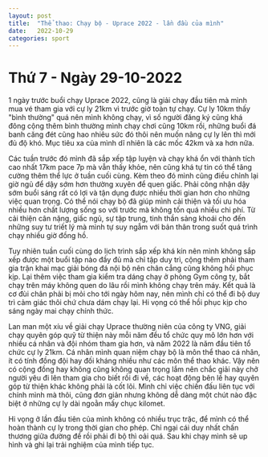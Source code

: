 ```yaml
---
layout: post
title:  "Thể thao: Chạy bộ - Uprace 2022 - lần đầu của mình"
date:   2022-10-29
categories: sport
---
```


# Thứ 7 - Ngày 29-10-2022

1 ngày trước buổi chạy Uprace 2022, cũng là giải chạy đầu tiên mà mình mua vé tham gia với cự ly 21km vì trước giờ toàn tự chạy. Cự ly 10km thấy "bình thường" quá nên mình không chạy, vì số người đăng ký cũng khá đông cộng thêm bình thường mình chạy chơi cũng 10km rồi, những buổi đá banh căng đét cũng hao nhiêu sức đó thôi nên muốn nâng cự ly lên thì mới đủ độ khó. Mục tiêu xa của mình dĩ nhiên là các mốc 42km và xa hơn nữa.

Các tuần trước đó mình đã sắp xếp tập luyện và chạy khá ổn với thành tích cao nhất 17km pace 7p mà vẫn thấy khỏe, nên cũng khá tự tin có thể tăng cường thêm thể lực ở tuần cuối cùng. 
Kèm theo đó mình cũng điều chỉnh lại giờ ngủ để dậy sớm hơn thường xuyên để quen giấc. 
Phải công nhận dậy sớm buổi sáng rất có lợi và tận dụng được nhiều thời gian hơn cho những việc quan trọng.
Có thể nói chạy bộ đã giúp mình cải thiện và tối ưu hóa nhiều hơn chất lượng sống so với trước mà không tốn quá nhiều chi phí. Từ cải thiện cân nặng, giấc ngủ, sự tập trung, tinh thần sảng khoái cho đến những suy tư triết lý mà mình tự suy ngẫm với bản thân trong suốt quá trình chạy nhiều giờ đồng hồ.

Tuy nhiên tuần cuối cùng do lịch trình sắp xếp khá kín nên mình không sắp xếp được một buổi tập nào đầy đủ mà chỉ tập duy trì, cộng thêm phải tham gia trận khai mạc giải bóng đá nội bộ nên chân cẳng cũng không hồi phục kịp.
Lại thêm việc tham gia kiểm tra dáng chạy ở phòng Gym công ty, bắt chạy trên máy không quen do lâu rồi mình không chạy trên máy.
Kết quả là cơ đùi chân phải bị mỏi cho tới ngày hôm nay, nên mình chỉ có thể đi bộ duy trì cảm giác thôi chứ chưa dám chạy lại. Hi vọng có thể hồi phục kịp cho sáng ngày mai chạy chính thức.

Lan man một xíu về giải chạy Uprace thường niên của công ty VNG, giải chạy quyên góp quỹ từ thiện này mỗi năm đều tổ chức quy mô lớn hơn với nhiều cá nhân và đội nhóm tham gia hơn, và năm 2022 là năm đầu tiên tổ chức cự ly 21km. 
Cá nhân mình quan niệm chạy bộ là môn thể thao cá nhân, ít có tính đồng đội hay đối kháng nhiều như các môn thể thao khác. Vậy nên có cộng đồng hay không cũng không quan trọng lắm nên chắc giải này chở người yêu đi lên tham gia cho biết rồi đi về, các hoạt động bên lề hay quyên góp từ thiện khác không phải là cốt lõi. 
Mình chỉ việc chiến đấu liên tục với chính mình mà thôi, cũng đơn giản nhưng không dễ dàng một chút nào đặc biệt ở những cự ly dài ngoằn mấy chục kilomet.

Hi vọng ở lần đầu tiên của mình không có nhiều trục trặc, để mình có thể hoàn thành cự ly trong thời gian cho phép. Chỉ ngại cái duy nhất chấn thương giữa đường để rồi phải đi bộ thì oải quá.
Sau khi chạy mình sẽ up hình và ghi lại trải nghiệm của mình tiếp tục. 


